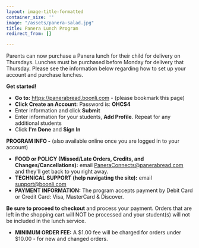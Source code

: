 ```yaml
---
layout: image-title-formatted
container_size: ''
image: "/assets/panera-salad.jpg"
title: Panera Lunch Program
redirect_from: []

---
```

Parents can now purchase a Panera lunch for their child for delivery on Thursdays. Lunches must be purchased before Monday for delivery that Thursday. Please see the information below regarding how to set up your account and purchase lunches.

**Get started!**

* **Go to:** <a href="https://panerabread.boonli.com" _target="_blank">https://panerabread.boonli.com</a> - (please bookmark this page)
* **Click Create an Account:** Password is: **OHCS4**
* Enter information and click **Submit**
* Enter information for your students, **Add Profile**. Repeat for any additional students
* Click **I'm Done** and **Sign In**

**PROGRAM INFO -** (also available online once you are logged in to your account)

* **FOOD or POLICY (Missed/Late Orders, Credits, and Changes/Cancellations):** email [PaneraConnects@panerabread.com]() and they'll get back to you right away.
* **TECHNICAL SUPPORT (help navigating the site):** email [support@boonli.com]()
* **PAYMENT INFORMATION:** The program accepts payment by Debit Card or Credit Card: Visa, MasterCard & Discover.

**Be sure to proceed to checkout** and process your payment. Orders that are left in the shopping cart will NOT be processed and your student(s) will not be included in the lunch service.

* **MINIMUM ORDER FEE:** A $1.00 fee will be charged for orders under $10.00 - for new and changed orders.